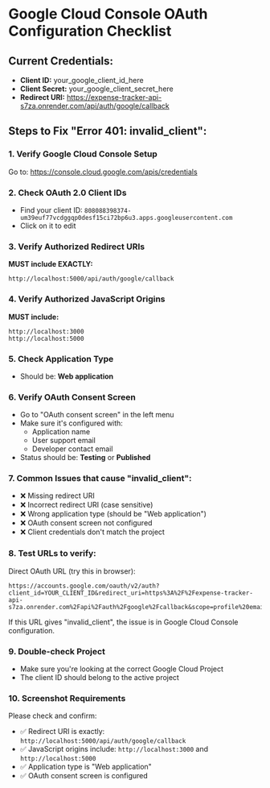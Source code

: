 # Google Cloud Console OAuth Configuration Checklist

## Current Credentials:
- **Client ID:** your_google_client_id_here
- **Client Secret:** your_google_client_secret_here
- **Redirect URI:** https://expense-tracker-api-s7za.onrender.com/api/auth/google/callback

## Steps to Fix "Error 401: invalid_client":

### 1. Verify Google Cloud Console Setup
Go to: https://console.cloud.google.com/apis/credentials

### 2. Check OAuth 2.0 Client IDs
- Find your client ID: `808088398374-um39euf77vcdggqp0desf15ci72bp6u3.apps.googleusercontent.com`
- Click on it to edit

### 3. Verify Authorized Redirect URIs
**MUST include EXACTLY:**
```
http://localhost:5000/api/auth/google/callback
```

### 4. Verify Authorized JavaScript Origins
**MUST include:**
```
http://localhost:3000
http://localhost:5000
```

### 5. Check Application Type
- Should be: **Web application**

### 6. Verify OAuth Consent Screen
- Go to "OAuth consent screen" in the left menu
- Make sure it's configured with:
  - Application name
  - User support email
  - Developer contact email
- Status should be: **Testing** or **Published**

### 7. Common Issues that cause "invalid_client":
- ❌ Missing redirect URI
- ❌ Incorrect redirect URI (case sensitive)
- ❌ Wrong application type (should be "Web application")
- ❌ OAuth consent screen not configured
- ❌ Client credentials don't match the project

### 8. Test URLs to verify:
Direct OAuth URL (try this in browser):
```
https://accounts.google.com/oauth/v2/auth?client_id=YOUR_CLIENT_ID&redirect_uri=https%3A%2F%2Fexpense-tracker-api-s7za.onrender.com%2Fapi%2Fauth%2Fgoogle%2Fcallback&scope=profile%20email&response_type=code&access_type=offline&prompt=select_account
```

If this URL gives "invalid_client", the issue is in Google Cloud Console configuration.

### 9. Double-check Project
- Make sure you're looking at the correct Google Cloud Project
- The client ID should belong to the active project

### 10. Screenshot Requirements
Please check and confirm:
- ✅ Redirect URI is exactly: `http://localhost:5000/api/auth/google/callback`
- ✅ JavaScript origins include: `http://localhost:3000` and `http://localhost:5000`
- ✅ Application type is "Web application"
- ✅ OAuth consent screen is configured
